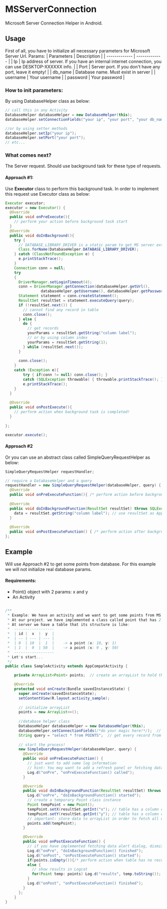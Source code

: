 # MSServerConnection
Microsoft Server Connection Helper in Android.

## Usage
First of all, you have to initialize all necessary parameters for Microsoft Server Url.
Params: 
| Parameters          | Description                                                                                         |
| -------------       | -------------                                                                                       |
| Ip                  | Ip address of server. If you have an internal internet connection, you can use DESKTOP-XXXXXX info. |
| Port                | Server port. If you don't have any port, leave it empty!                                            |
| db_name             | Database name. Must exist in server                                                                 |
| username            | Your username                                                                                       |
| password            | Your password                                                                                       |

### How to init parameters:
By using DatabaseHelper class as below:
``` java
// call this in any Activity
DatabaseHelper databaseHelper = new DatabaseHelper(this);
databaseHelper.setConnectionFields("your ip", "your port", "your db_name", "your username", "your password");

//or by using setter methods
databaseHelper.setIp("your ip");
databaseHelper.setPort("your port");
// etc...
```

### What comes next? 
The Server request. Should use background task for these type of requests.

#### Approach #1:
Use <b>Executor</b> class to perform this background task. In order to implement this request use Executor class as below:

``` java
Executor executor;
executor = new Executor() {
  @Override 
  public void onPreExecute(){
    // perform your action before background task start
  }
  @Override 
  public void doInBackground(){
    try {
      // DATABASE_LIBRARY_DRIVER is a static param to get MS server external library path
      Class.forName(DatabaseHelper.DATABASE_LIBRARY_DRIVER); 
    } catch (ClassNotFoundException e) {
      e.printStackTrace();
    }
    Connection conn = null;
    try 
    {
      DriverManager.setLoginTimeout(4);
      conn = DriverManager.getConnection(databaseHelper.getUrl(),
                databaseHelper.getUsername(), databaseHelper.getPassword());
      Statement statement = conn.createStatement();
      ResultSet resultSet = statement.executeQuery(query);
      if (!resultSet.next()) {
        // cannot find any record in table
        conn.close();
      } else {
        do {
          // get records 
          yourParams = resultSet.getString("column label");
          // or by using column index
          yourParams = resultSet.getString(1);
        } while (resultSet.next());
      }
      
      conn.close();
    }
    catch (Exception e){
        try { if(conn != null) conn.close(); }
        catch (SQLException throwable) { throwable.printStackTrace(); }
        e.printStackTrace();
    }    
  }
  
  @Override
  public void onPostExecute(){
    // perform action when background task is completed!
  }
  
};

executor.execute();

```
#### Approach #2
Or you can use an abstract class called SimpleQueryRequestHelper as below:

``` java
SimpleQueryRequestHelper requestHandler;

// require a DatabaseHelper and a query
requestHandler = new SimpleQueryRequestHelper(databaseHelper, query) {
  @Override
  public void onPreExecuteFunction(){ /* perform action before background task begins */ }
  
  @Override
  public void doInBackgroundFunction(ResultSet resultSet) throws SQLException {
    data = resultSet.getString("column label"); // use resultSet as Approach#1
  }
  
  @Override
  public void onPostExecuteFunction() { /* perform action after background task ends */ )
};
```

## Example
Will use Approach #2 to get some points from database. For this example we will not initialize real database params.
#### Requirements:
* Point() object with 2 params: x and y
* An Activity

``` java

/**
 * Example: We have an activity and we want to get some points from MS server.
 * At our project, we have implemented a class called point that has 2 parameters (x, y)
 * At server we have a table that its structure is like:
 *  ------------------
 *  | id |  x  |  y  |
 *  | -- | --- | --- | 
 *  | 0  | 10  |  1  |    -> a point (x: 10, y: 1)
 *  | 1  |  9  | 50  |    -> a point (x: 9 , y: 50)
 *  ------------------
 * Let's start...
 */
public class SampleActivity extends AppCompatActivity {

    private ArrayList<Point> points;  // create an arrayList to hold the database records

    @Override
    protected void onCreate(Bundle savedInstanceState) {
      super.onCreate(savedInstanceState);
      setContentView(R.layout.activity_sample);
      
      // initialize arrayList
      points = new ArrayList<>();
      
      //database helper class
      DatabaseHelper databaseHelper = new DatabaseHelper(this);
      databaseHelper.setConnectionFields(/*do your magic here!*/);  // put your own database parameters
      String query = "select * from POINTS";  // get every record from table called POINTS
      
      // start the process!
      new SimpleQueryRequestHelper(databaseHelper, query) {
        @Override
        public void onPreExecuteFunction() {
          // just want to add some log information
          // hint: You may want to add a refresh panel or fetching data... alert dialog. It's up to you!
          Log.d("onPre", "onPreExecuteFunction() called");
        }

        @Override
        public void doInBackgroundFunction(ResultSet resultSet) throws SQLException {
          Log.d("onPre", "doInBackgroundFunction() started");
          // create a temporary Point class instance
          Point tempPoint = new Point();
          tempPoint.setX(resultSet.getInt("x"); // table has a column called x
          tempPoint.setY(resultSet.getInt("y"); // table has a column called y
          // important: store data to arrayList in order to fetch all data and not the last one!
          points.add(tempPoint);
        }

        @Override
        public void onPostExecuteFunction() {
          // if you have implemented fetching data alert dialog, dismiss() here!
          Log.d("onPre", "doInBackgroundFunction() finished");
          Log.d("onPost", "onPostExecuteFunction() started");
          if(points.isEmpty()){/* perform action when table has no records */}
          else {
            // show results in Logcat
            for(Point temp: points) Log.d("results", temp.toString());
          }
          Log.d("onPost", "onPostExecuteFunction() finished");
        }
      };        
    }
}

```

